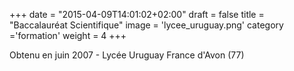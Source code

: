 +++
date = "2015-04-09T14:01:02+02:00"
draft = false
title = "Baccalauréat Scientifique"
image = 'lycee_uruguay.png'
category ='formation'
weight = 4
+++

Obtenu en juin 2007 - Lycée Uruguay France d'Avon (77)
